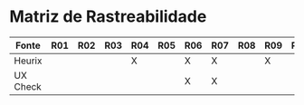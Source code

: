 # Matriz de Rastreabilidade

| Fonte    | R01 | R02 | R03 | R04 | R05 | R06 | R07 | R08 | R09 | R10 | R11 | R12 |
|----------|-----|-----|-----|-----|-----|-----|-----|-----|-----|-----|-----|-----|
| Heurix   |     |     |     |  X  |     |  X  |  X  |     |  X  |     |  X  |     |
| UX Check |     |     |     |     |     |  X  |  X  |     |     |     |     |     |